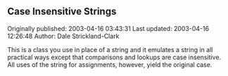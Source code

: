## Case Insensitive Strings

Originally published: 2003-04-16 03:43:31
Last updated: 2003-04-16 12:26:48
Author: Dale Strickland-Clark

This is a class you use in place of a string and it emulates a string in all practical ways except that comparisons and lookups are case insensitive. All uses of the string for assignments, however, yield the original case.
